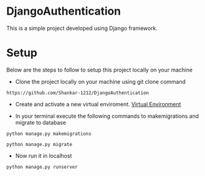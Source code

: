 # DjangoAuthentication
This is a simple project developed using Django framework.
# Setup
Below are the steps to follow to setup this project locally on your machine
* Clone the project locally on your machine using git clone command
 ``` 
https://github.com/Shankar-1212/DjangoAuthentication
```
* Create and activate a new virtual enviroment.
[Virtual Environment](https://docs.python.org/3/library/venv.html)

 * In your terminal execute the following commands to makemigrations and migrate to database
 ```
 python manage.py makemigrations
 ```
 ```
python manage.py migrate
```
*  Now run it in localhost
```
python manage.py runserver
```

